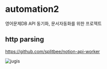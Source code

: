# automation2

영어문제DB API 동기화, 문서자동화를 위한 프로젝트

## http parsing

https://github.com/splitbee/notion-api-worker

![jugis](https://github.com/kim130727/flutter_automation_api/assets/47652911/c023aa1a-4436-4f40-bd16-67ce7b0f079e)
 
